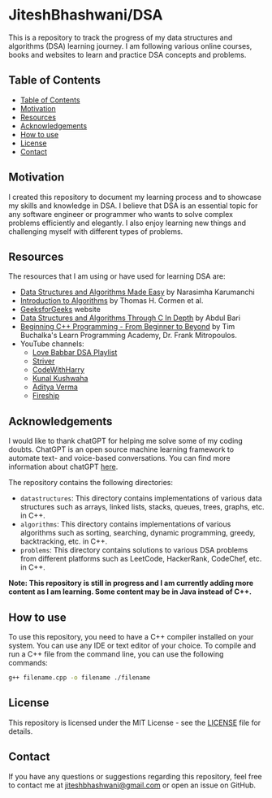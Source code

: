 # JiteshBhashwani/DSA

This is a repository to track the progress of my data structures and algorithms (DSA) learning journey. I am following various online courses, books and websites to learn and practice DSA concepts and problems.

## Table of Contents

- [Table of Contents](#table-of-contents)
- [Motivation](#motivation)
- [Resources](#resources)
- [Acknowledgements](#acknowledgements)
- [How to use](#how-to-use)
- [License](#license)
- [Contact](#contact)

## Motivation

I created this repository to document my learning process and to showcase my skills and knowledge in DSA. I believe that DSA is an essential topic for any software engineer or programmer who wants to solve complex problems efficiently and elegantly. I also enjoy learning new things and challenging myself with different types of problems.

## Resources

The resources that I am using or have used for learning DSA are:

- [Data Structures and Algorithms Made Easy](https://www.amazon.in/Data-Structures-Algorithms-Made-Easy/dp/819324527X) by Narasimha Karumanchi
- [Introduction to Algorithms](https://www.amazon.in/Introduction-Algorithms-Eastern-Economy-Thomas/dp/8120340078) by Thomas H. Cormen et al.
- [GeeksforGeeks](https://www.geeksforgeeks.org/) website
- [Data Structures and Algorithms Through C In Depth](https://www.udemy.com/course/datastructurescncpp/) by Abdul Bari
- [Beginning C++ Programming - From Beginner to Beyond](https://www.udemy.com/course/beginning-c-plus-plus-programming/learn/lecture/9535626?start=0#overview) by Tim Buchalka's Learn Programming Academy, Dr. Frank Mitropoulos.
- YouTube channels:
  - [Love Babbar DSA Playlist](https://www.youtube.com/watch?v=4iFALQ1ACdA&list=PLUcsbZa0qzu3yNzzAxgvSgRobdUUJvz7p)
  - [Striver](https://www.youtube.com/channel/UCJskGeByzRRSvmOyZOz61ig)
  - [CodeWithHarry](https://www.youtube.com/channel/UCeVMnSShP_Iviwkknt83cww)
  - [Kunal Kushwaha](https://www.youtube.com/channel/UCF7BExjT2zH_mmyqOB139Dg)
  - [Aditya Verma](https://www.youtube.com/channel/UC5WO7o71wvxMxEtLRkPhiQQ)
  - [Fireship](https://www.youtube.com/channel/UCsBjURrPoezykLs9EqgamOA)

## Acknowledgements

I would like to thank chatGPT for helping me solve some of my coding doubts. ChatGPT is an open source machine learning framework to automate text- and voice-based conversations. You can find more information about chatGPT [here](https://github.com/topics/chatbot).

The repository contains the following directories:

- `datastructures`: This directory contains implementations of various data structures such as arrays, linked lists, stacks, queues, trees, graphs, etc. in C++.
- `algorithms`: This directory contains implementations of various algorithms such as sorting, searching, dynamic programming, greedy, backtracking, etc. in C++.
- `problems`: This directory contains solutions to various DSA problems from different platforms such as LeetCode, HackerRank, CodeChef, etc. in C++.

**Note: This repository is still in progress and I am currently adding more content as I am learning. Some content may be in Java instead of C++.**

## How to use

To use this repository, you need to have a C++ compiler installed on your system. You can use any IDE or text editor of your choice. To compile and run a C++ file from the command line, you can use the following commands:

```bash
g++ filename.cpp -o filename ./filename
```

## License

This repository is licensed under the MIT License - see the [LICENSE](LICENSE) file for details.

## Contact

If you have any questions or suggestions regarding this repository, feel free to contact me at jiteshbhashwani@gmail.com or open an issue on GitHub.